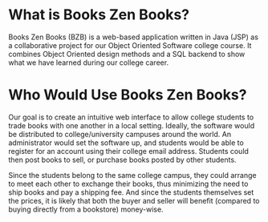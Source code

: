 # What is Books Zen Books? #

Books Zen Books (BZB) is a web-based application written in Java (JSP) as a collaborative project for our Object Oriented Software college course. It combines Object Oriented design methods and a SQL backend to show what we have learned during our college career.

# Who Would Use Books Zen Books? #

Our goal is to create an intuitive web interface to allow college students to trade books with one another in a local setting. Ideally, the software would be distributed to college/university campuses around the world. An administrator would set the software up, and students would be able to register for an account using their college email address. Students could then post books to sell, or purchase books posted by other students.

Since the students belong to the same college campus, they could arrange to meet each other to exchange their books, thus minimizing the need to ship books and pay a shipping fee. And since the students themselves set the prices, it is likely that both the buyer and seller will benefit (compared to buying directly from a bookstore) money-wise.